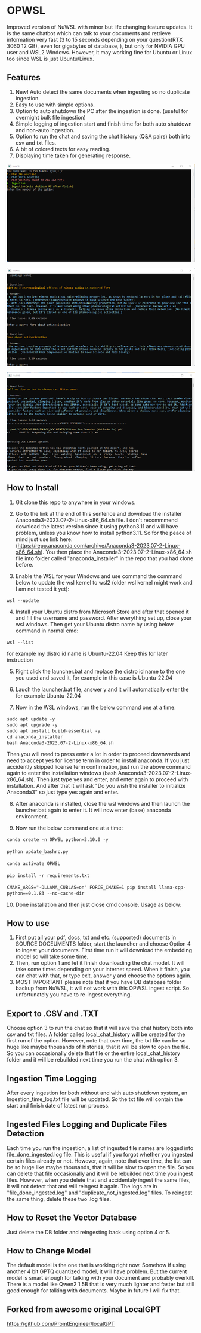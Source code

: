 # OPWSL
Improved version of NuWSL with minor but life changing feature updates. It is the same chatbot which can talk to your documents and retrieve information very fast (3 to 15 seconds depending on your question(RTX 3060 12 GB), even for gigabytes of database, ), but only for NVIDIA GPU user and WSL2 Windows. However, it may working fine for Ubuntu or Linux too since WSL is just Ubuntu/Linux.

## Features
1. New! Auto detect the same documents when ingesting so no duplicate ingestion.
2. Easy to use with simple options.
3. Option to auto shutdown the PC after the ingestion is done. (useful for overnight bulk file ingestion) 
4. Simple logging of ingestion start and finish time for both auto shutdown and non-auto ingestion.
5. Option to run the chat and saving the chat history (Q&A pairs) both into csv and txt files.
6. A bit of colored texts for easy reading.
7. Displaying time taken for generating response.

![Alt text](https://github.com/hakemz91/NuWSL/blob/main/01_im.png)

![Alt text](https://github.com/hakemz91/NuWSL/blob/main/02_im.png)

![Alt text](https://github.com/hakemz91/NuWSL/blob/main/03_im.png)

## How to Install

1. Git clone this repo to anywhere in your windows.

2. Go to the link at the end of this sentence and download the installer Anaconda3-2023.07-2-Linux-x86_64.sh file. I don't recommmend download the latest version since it using python3.11 and will have problem, unless you know how to install python3.11. So for the peace of mind just use link here: (https://repo.anaconda.com/archive/Anaconda3-2023.07-2-Linux-x86_64.sh). You then place the Anaconda3-2023.07-2-Linux-x86_64.sh file into folder called "anaconda_installer" in the repo that you had clone before.

3. Enable the WSL for your Windows and use command the command below to update the wsl kernel to wsl2 (older wsl kernel might work and I am not tested it yet):

```
wsl --update
```

4. Install your Ubuntu distro from Microsoft Store and after that opened it and fill the username and password. After everything set up, close your wsl windows. Then get your Ubuntu distro name by using below command in normal cmd:

```
wsl --list
```

for example my distro id name is Ubuntu-22.04
Keep this for later instruction

5. Right click the launcher.bat and replace the distro id name to the one you used and saved it, for example in this case is Ubuntu-22.04

6. Lauch the launcher.bat file, answer y and it will automatically enter the for example Ubuntu-22.04

7. Now in the WSL windows, run the below command one at a time:

```
sudo apt update -y
sudo apt upgrade -y
sudo apt install build-essential -y
cd anaconda_installer
bash Anaconda3-2023.07-2-Linux-x86_64.sh
```

Then you will need to press enter a lot in order to proceed downwards and need to accept yes for license term in order to install anaconda. If you just accidently skipped license term confirmation, just run the above command again to enter the installation windows (bash Anaconda3-2023.07-2-Linux-x86_64.sh). Then just type yes and enter, and enter again to proceed with installation. And after that it will ask "Do you wish the installer to initialize Anaconda3" so just type yes again and enter.

8. After anaconda is installed, close the wsl windows and then launch the launcher.bat again to enter it. It will now enter (base) anaconda environment. 

9. Now run the below command one at a time:

```
conda create -n OPWSL python=3.10.0 -y

python update_bashrc.py

conda activate OPWSL

pip install -r requirements.txt

CMAKE_ARGS="-DLLAMA_CUBLAS=on" FORCE_CMAKE=1 pip install llama-cpp-python==0.1.83 --no-cache-dir
```

10. Done installation and then just close cmd console. Usage as below:

## How to use
1. First put all your pdf, docs, txt and etc. (supported) documents in SOURCE DOCEUMENTS folder, start the launcher and choose Option 4 to ingest your documents. First time run it will download the embedding model so will take some time.
2. Then, run option 1 and let it finish downloading the chat model. It will take some times depending on your internet speed. When it finish, you can chat with that, or type exit, answer y and choose the options again.
3. MOST IMPORTANT please note that if you have DB database folder backup from NuWSL, it will not work with this OPWSL ingest script. So unfortunately you have to re-ingest everything.

## Export to .CSV and .TXT

Choose option 3 to run the chat so that it will save the chat history both into csv and txt files. A folder called local_chat_history will be created for the first run of the option. However, note that over time, the txt file can be so huge like maybe thousands of histories, that it will be slow to open the file. So you can occasionally delete that file or the entire local_chat_history folder and it will be rebuilded next time you run the chat with option 3.

## Ingestion Time Logging

After every ingestion for both without and with auto shutdown system, an Ingestion_time_log.txt file will be updated. So the txt file will contain the start and finish date of latest run process.

## Ingested Files Logging and Duplicate Files Detection

Each time you run the ingestion, a list of ingested file names are logged into file_done_ingested.log file. This is useful if you forgot whether you ingested certain files already or not. However, again, note that over time, the list can be so huge like maybe thousands, that it will be slow to open the file. So you can delete that file occasionally and it will be rebuilded next time you ingest files. However, when you delete that and accidentaly ingest the same files, it will not detect that and will reingest it again. The logs are in "file_done_ingested.log" and "duplicate_not_ingested.log" files. To reingest the same thing, delete these two .log files.

## How to Reset the Vector Database

Just delete the DB folder and reingesting back using option 4 or 5.

## How to Change Model

The default model is the one that is working right now. Somehow if using another 4 bit GPTQ quantized model, it will have problem. But the current model is smart enough for talking with your document and probably overkill. There is a model like Qwen2 1.5B that is very much lighter and faster but still good enough for talking with documents. Maybe in future I will fix that.

## Forked from awesome original LocalGPT
https://github.com/PromtEngineer/localGPT

